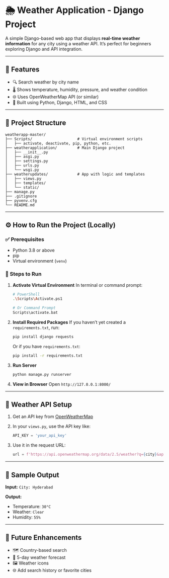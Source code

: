 # 🌦️ Weather Application - Django Project

A simple Django-based web app that displays **real-time weather information** for any city using a weather API. It’s perfect for beginners exploring Django and API integration.

---

## 📌 Features

* 🔍 Search weather by city name
* 🌡️ Shows temperature, humidity, pressure, and weather condition
* 🌐 Uses OpenWeatherMap API (or similar)
* 🧱 Built using Python, Django, HTML, and CSS

---

## 🧱 Project Structure

```
weatherapp-master/
├── Scripts/                    # Virtual environment scripts
│   ├── activate, deactivate, pip, python, etc.
├── weatherapplication/         # Main Django project
│   ├── __init__.py
│   ├── asgi.py
│   ├── settings.py
│   ├── urls.py
│   └── wsgi.py
├── weatherupdates/             # App with logic and templates
│   ├── views.py
│   ├── templates/
│   └── static/
├── manage.py
├── .gitignore
├── pyvenv.cfg
└── README.md
```

---

## ⚙️ How to Run the Project (Locally)

### ✅ Prerequisites

* Python 3.8 or above
* pip
* Virtual environment (`venv`)

### 🧪 Steps to Run

1. **Activate Virtual Environment**
   In terminal or command prompt:

   ```bash
   # PowerShell
   .\Scripts\Activate.ps1

   # Or Command Prompt
   Scripts\activate.bat
   ```

2. **Install Required Packages**
   If you haven’t yet created a `requirements.txt`, run:

   ```bash
   pip install django requests
   ```

   Or if you have `requirements.txt`:

   ```bash
   pip install -r requirements.txt
   ```

3. **Run Server**

   ```bash
   python manage.py runserver
   ```

4. **View in Browser**
   Open `http://127.0.0.1:8000/`

---

## 🔑 Weather API Setup

1. Get an API key from [OpenWeatherMap](https://openweathermap.org/api)

2. In your `views.py`, use the API key like:

   ```python
   API_KEY = 'your_api_key'
   ```

3. Use it in the request URL:

   ```python
   url = f'https://api.openweathermap.org/data/2.5/weather?q={city}&appid={API_KEY}'
   ```

---

## 🧪 Sample Output

**Input:**
`City: Hyderabad`

**Output:**

* Temperature: `30°C`
* Weather: `Clear`
* Humidity: `55%`

---

## 🔮 Future Enhancements

* 🗺️ Country-based search
* 📅 5-day weather forecast
* 🖼️ Weather icons
* 🌐 Add search history or favorite cities
